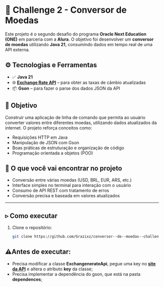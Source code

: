 # 💱 Challenge 2 - Conversor de Moedas

Este projeto é o segundo desafio do programa **Oracle Next Education (ONE)** em parceria com a **Alura**. O objetivo foi desenvolver um **conversor de moedas** utilizando **Java 21**, consumindo dados em tempo real de uma API externa.

## ⚙️ Tecnologias e Ferramentas

- ✅ **Java 21**
- 🌐 [**Exchange Rate API**](https://www.exchangerate-api.com/) – para obter as taxas de câmbio atualizadas
- 📦 **Gson** – para fazer o parse dos dados JSON da API

## 🎯 Objetivo

Construir uma aplicação de linha de comando que permita ao usuário converter valores entre diferentes moedas, utilizando dados atualizados da internet. O projeto reforça conceitos como:

- Requisições HTTP em Java
- Manipulação de JSON com Gson
- Boas práticas de estruturação e organização de código
- Programação orientada a objetos (POO)

## 🧠 O que você vai encontrar no projeto

- Conversão entre várias moedas (USD, BRL, EUR, ARS, etc.)
- Interface simples no terminal para interação com o usuário
- Consumo de API REST com tratamento de erros
- Conversão precisa e baseada em valores atualizados

---

## ▹ Como executar

1. Clone o repositório:
   
   ```bash
   git clone https://github.com/Grazixz/conversor--de--moedas--challenge2--one

## ⚠️Antes de executar: 
- Precisa modificar a classe **ExchangenerateApi**, pegue uma key no [**site da API**](https://www.exchangerate-api.com/) e altera o atributo **key** da classe;
- Precisa implementar a dependência do gson, que está na pasta **dependences**;


